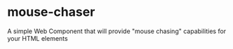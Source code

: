 # mouse-chaser
A simple Web Component that will provide "mouse chasing" capabilities for your HTML elements
